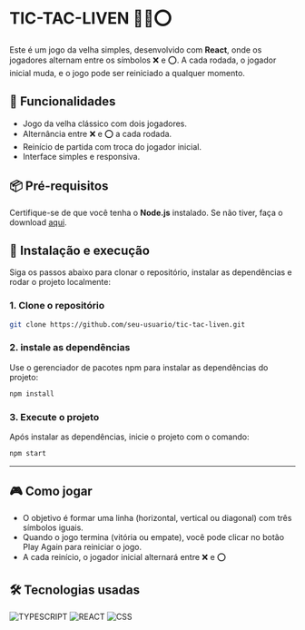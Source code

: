 # TIC-TAC-LIVEN 🚀❌⭕

Este é um jogo da velha simples, desenvolvido com **React**, onde os jogadores alternam entre os símbolos ❌ e ⭕. A cada rodada, o jogador inicial muda, e o jogo pode ser reiniciado a qualquer momento.

## 📝 Funcionalidades

- Jogo da velha clássico com dois jogadores.
- Alternância entre ❌ e ⭕ a cada rodada.
- Reinício de partida com troca do jogador inicial.
- Interface simples e responsiva.

## 📦 Pré-requisitos

Certifique-se de que você tenha o **Node.js** instalado. Se não tiver, faça o download [aqui](https://nodejs.org/).

## 🚀 Instalação e execução

Siga os passos abaixo para clonar o repositório, instalar as dependências e rodar o projeto localmente:

### 1. Clone o repositório

```bash
git clone https://github.com/seu-usuario/tic-tac-liven.git
```

### 2. instale as dependências
Use o gerenciador de pacotes npm para instalar as dependências do projeto:

```bash
npm install
```

### 3. Execute o projeto
Após instalar as dependências, inicie o projeto com o comando:

```bash
npm start
```
---

## 🎮 Como jogar
- O objetivo é formar uma linha (horizontal, vertical ou diagonal) com três símbolos iguais.
- Quando o jogo termina (vitória ou empate), você pode clicar no botão Play Again para reiniciar o jogo.
- A cada reinício, o jogador inicial alternará entre ❌ e ⭕

## 🛠️ Tecnologias usadas
![TYPESCRIPT](https://img.shields.io/badge/TypeScript-007ACC?style=for-the-badge&logo=typescript&logoColor=white)
![REACT](https://img.shields.io/badge/React-20232A?style=for-the-badge&logo=react&logoColor=61DAFB)
![CSS](https://img.shields.io/badge/CSS3-1572B6?style=for-the-badge&logo=css3&logoColor=white)
















